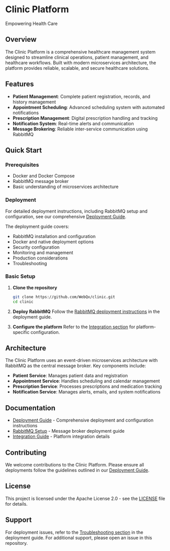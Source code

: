 # Clinic Platform
Empowering Health Care

## Overview

The Clinic Platform is a comprehensive healthcare management system designed to streamline clinical operations, patient management, and healthcare workflows. Built with modern microservices architecture, the platform provides reliable, scalable, and secure healthcare solutions.

## Features

- **Patient Management**: Complete patient registration, records, and history management
- **Appointment Scheduling**: Advanced scheduling system with automated notifications
- **Prescription Management**: Digital prescription handling and tracking
- **Notification System**: Real-time alerts and communication
- **Message Brokering**: Reliable inter-service communication using RabbitMQ

## Quick Start

### Prerequisites

- Docker and Docker Compose
- RabbitMQ message broker
- Basic understanding of microservices architecture

### Deployment

For detailed deployment instructions, including RabbitMQ setup and configuration, see our comprehensive [Deployment Guide](DEPLOYMENT.md).

The deployment guide covers:
- RabbitMQ installation and configuration
- Docker and native deployment options
- Security configuration
- Monitoring and management
- Production considerations
- Troubleshooting

### Basic Setup

1. **Clone the repository**
   ```bash
   git clone https://github.com/WebQx/clinic.git
   cd clinic
   ```

2. **Deploy RabbitMQ**
   Follow the [RabbitMQ deployment instructions](DEPLOYMENT.md#rabbitmq-message-broker-deployment) in the deployment guide.

3. **Configure the platform**
   Refer to the [Integration section](DEPLOYMENT.md#integration-with-clinic-platform) for platform-specific configuration.

## Architecture

The Clinic Platform uses an event-driven microservices architecture with RabbitMQ as the central message broker. Key components include:

- **Patient Service**: Manages patient data and registration
- **Appointment Service**: Handles scheduling and calendar management
- **Prescription Service**: Processes prescriptions and medication tracking
- **Notification Service**: Manages alerts, emails, and system notifications

## Documentation

- [Deployment Guide](DEPLOYMENT.md) - Comprehensive deployment and configuration instructions
- [RabbitMQ Setup](DEPLOYMENT.md#rabbitmq-message-broker-deployment) - Message broker deployment guide
- [Integration Guide](DEPLOYMENT.md#integration-with-clinic-platform) - Platform integration details

## Contributing

We welcome contributions to the Clinic Platform. Please ensure all deployments follow the guidelines outlined in our [Deployment Guide](DEPLOYMENT.md).

## License

This project is licensed under the Apache License 2.0 - see the [LICENSE](LICENSE) file for details.

## Support

For deployment issues, refer to the [Troubleshooting section](DEPLOYMENT.md#troubleshooting) in the deployment guide. For additional support, please open an issue in this repository.
